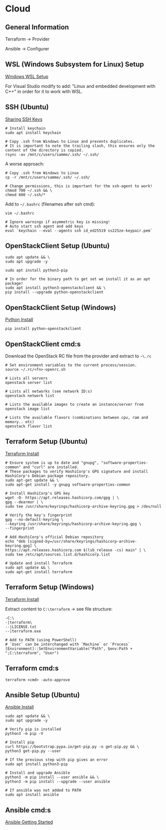 # Cloud

## General Information

Terraform -> Provider

Ansible -> Configurer

## WSL (Windows Subsystem for Linux) Setup

[Windows WSL Setup](https://learn.microsoft.com/en-us/windows/wsl/setup/environment#file-storage)

For Visual Studio modify to add: "Linux and embedded development with C++" in order for it to work with WSL.

## SSH (Ubuntu)

[Sharing SSH Keys](https://devblogs.microsoft.com/commandline/sharing-ssh-keys-between-windows-and-wsl-2/)

```shell
# Install keychain
sudo apt install keychain
```

```shell
# Copy .ssh from Windows to Linux and prevents duplicates.
# It is important to note the trailing slash, this ensures only the content of the directory is copied.
rsync -av /mnt/c/users/samme/.ssh/ ~/.ssh/
```

A worse approach:

```shell
# Copy .ssh from Windows to Linux
cp -r /mnt/c/users/samme/.ssh/ ~/.ssh/
```

```shell
# Change permissions, this is important for the ssh-agent to work!
chmod 700 ~/.ssh && \
chmod 600 ~/.ssh/*
```

Add to `~/.bashrc` (filenames after ssh cmd):

```shell
vim ~/.bashrc
```

```shell
# Ignore warnings if asymmetric key is missing!
# Auto start ssh agent and add keys
eval `keychain --eval --agents ssh id_ed25519 ss225ze-keypair.pem`
```

## OpenStackClient Setup (Ubuntu)

```shell
sudo apt update && \
sudo apt upgrade -y
```

```shell
sudo apt install python3-pip
```

```shell
# In order for the binary path to get set we install it as an apt package!
sudo apt install python3-openstackclient && \
pip install --upgrade python-openstackclient
```

## OpenStackClient Setup (Windows)

[Python Install](https://www.python.org/downloads/)

```shell
pip install python-openstackclient
```

## OpenStackClient cmd:s

Download the OpenStack RC file from the provider and extract to `~\.rc`

```shell
# Set environment variables to the current process/session.
source ~/.rc/<fn>-openrc.sh
```

```shell
# Lists all servers
openstack server list
```

```shell
# Lists all networks (see network ID:s)
openstack network list
```

```shell
# Lists the available images to create an instance/server from
openstack image list
```

```shell
# Lists the available flavors (combinations between cpu, ram and memory.. etc)
openstack flavor list
```

## Terraform Setup (Ubuntu)

[Terraform Install](https://developer.hashicorp.com/terraform/tutorials/aws-get-started/install-cli)

```shell
# Ensure system is up to date and "gnupg", "software-properties-common" and "curl" are installed.
# These packages to verify HashiCorp's GPG signature and install HashiCorp's Debian package repository.
sudo apt-get update && \
sudo apt-get install -y gnupg software-properties-common
```

```shell
# Install HashiCorp's GPG key
wget -O- https://apt.releases.hashicorp.com/gpg | \
gpg --dearmor | \
sudo tee /usr/share/keyrings/hashicorp-archive-keyring.gpg > /dev/null
```

```shell
# Verify the key's fingerprint
gpg --no-default-keyring \
--keyring /usr/share/keyrings/hashicorp-archive-keyring.gpg \
--fingerprint
```

```shell
# Add HashiCorp's official Debian repository
echo "deb [signed-by=/usr/share/keyrings/hashicorp-archive-keyring.gpg] \
https://apt.releases.hashicorp.com $(lsb_release -cs) main" | \
sudo tee /etc/apt/sources.list.d/hashicorp.list
```

```shell
# Update and install Terraform
sudo apt update && \
sudo apt-get install terraform
```

## Terraform Setup (Windows)

[Terraform Install](https://developer.hashicorp.com/terraform/install?product_intent=terraform)

Extract content to `C:\terraform` -> see file structure:

```text
-C:\
-|terraform\
--|LICENSE.txt
--|terraform.exe
```

```shell
# Add to PATH (using PowerShell)
# `User` can be interchanged with `Machine` or `Process`
[Environment]::SetEnvironmentVariable("Path", $env:Path + ";C:\terraform", "User")
```

## Terraform cmd:s

```shell
terraform <cmd> -auto-approve
```

## Ansible Setup (Ubuntu)

[Ansible Install](https://docs.ansible.com/ansible/latest/installation_guide/intro_installation.html#installing-and-upgrading-ansible-with-pip)

```shell
sudo apt update && \
sudo apt upgrade -y
```

```shell
# Verify pip is installed
python3 -m pip -V
```

```shell
# Install pip
curl https://bootstrap.pypa.io/get-pip.py -o get-pip.py && \
python3 get-pip.py --user
```

```shell
# If the previous step with pip gives an error
sudo apt install python3-pip
```

```shell
# Install and upgrade Ansible
python3 -m pip install --user ansible && \
python3 -m pip install --upgrade --user ansible
```

```shell
# If ansible was not added to PATH
sudo apt install ansible
```

## Ansible cmd:s

[Ansible Getting Started](https://docs.ansible.com/ansible/latest/getting_started/get_started_inventory.html)
